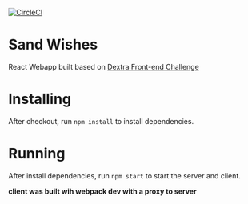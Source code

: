 [![CircleCI](https://circleci.com/gh/renantatsuo/dextra-front-end-challenge/tree/master.svg?style=svg)](https://circleci.com/gh/renantatsuo/dextra-front-end-challenge/tree/master)
# Sand Wishes
React Webapp built based on [Dextra Front-end Challenge](https://github.com/renantatsuo/sand-wishes/blob/master/CHALLENGE.md)

# Installing

After checkout, run ```npm install``` to install dependencies.

# Running 

After install dependencies, run ```npm start``` to start the server and client.

**client was built wih webpack dev with a proxy to server**
